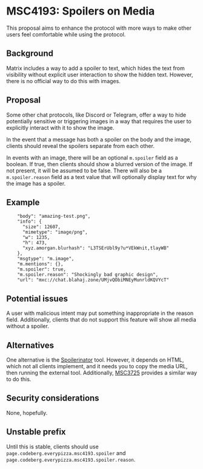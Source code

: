 # MSC4193: Spoilers on Media
This proposal aims to enhance the protocol with more ways to make other users feel comfortable while using the protocol.
## Background
Matrix includes a way to add a spoiler to text, which hides the text from visibility without explicit user interaction to show the hidden text. However, there is no official way to do this with images.
## Proposal
Some other chat protocols, like Discord or Telegram, offer a way to hide potentially sensitive or triggering images in a way that requires the user to explicitly interact with it to show the image.

In the event that a message has both a spoiler on the body and the image, clients should reveal the spoilers separate from each other.

In events with an image, there will be an optional `m.spoiler` field as a boolean. If true, then clients should show a blurred version of the image. If not present, it will be assumed to be false. There will also be a `m.spoiler.reason` field as a text value that will optionally display text for why the image has a spoiler.
## Example
```
    "body": "amazing-test.png",
    "info": {
      "size": 12607,
      "mimetype": "image/png",
      "w": 1235,
      "h": 473,
      "xyz.amorgan.blurhash": "L3TSErUbl9y?u*VEkWnit,tlayWB"
    },
    "msgtype": "m.image",
    "m.mentions": {},
    "m.spoiler": true,
    "m.spoiler.reason": "Shockingly bad graphic design",
    "url": "mxc://chat.blahaj.zone/UMjvQObiMNEyMunrldKQVYcT"
```
## Potential issues
A user with malicious intent may put something inappropriate in the reason field. Additionally, clients that do not support this feature will show all media without a spoiler.
## Alternatives
One alternative is the [Spoilerinator](https://codeberg.org/cf/spoilerinator) tool. However, it depends on HTML, which not all clients implement, and it needs you to copy the media URL, then running the external tool. Additionally, [MSC3725](https://github.com/matrix-org/matrix-spec-proposals/pull/3725) provides a similar way to do this.
## Security considerations
None, hopefully.
## Unstable prefix
Until this is stable, clients should use `page.codeberg.everypizza.msc4193.spoiler` and `page.codeberg.everypizza.msc4193.spoiler.reason`.
